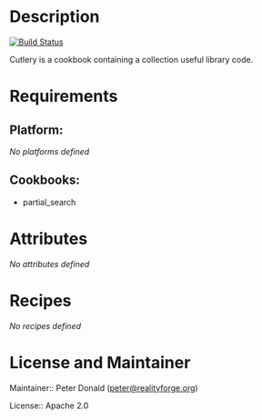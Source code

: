 # Description

[![Build Status](https://secure.travis-ci.org/realityforge/chef-cutlery.png?branch=master)](http://travis-ci.org/realityforge/chef-cutlery)

Cutlery is a cookbook containing a collection useful library code.

# Requirements

## Platform:

*No platforms defined*

## Cookbooks:

* partial_search

# Attributes

*No attributes defined*

# Recipes

*No recipes defined*

# License and Maintainer

Maintainer:: Peter Donald (<peter@realityforge.org>)

License:: Apache 2.0
